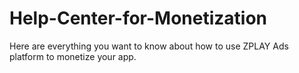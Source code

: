 # Help-Center-for-Monetization
Here are everything you want to know about how to use ZPLAY Ads platform to monetize your app.
